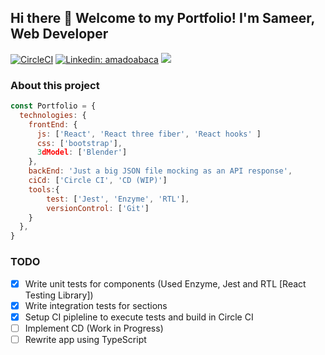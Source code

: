 ## Hi there 👋 Welcome to my Portfolio! I'm Sameer, Web Developer

[![CircleCI](https://circleci.com/gh/sameerul97/portfolio/tree/master.svg?style=svg)](https://circleci.com/gh/sameerul97/portfolio/tree/master)
[![Linkedin: amadoabaca](https://img.shields.io/badge/-sameer-blue?style=flat-square&logo=Linkedin&logoColor=white&link=https://https://www.linkedin.com/in/sameerul-hameed-3ab72912a/)](https://www.linkedin.com/in/sameerul-hameed-3ab72912a/)
![](https://visitor-badge.glitch.me/badge?page_id=sameerul97/portfolio)

### About this project

```javascript
const Portfolio = {
  technologies: {
    frontEnd: {
      js: ['React', 'React three fiber', 'React hooks' ]
      css: ['bootstrap'],
      3dModel: ['Blender']
    },
    backEnd: 'Just a big JSON file mocking as an API response',
    ciCd: ['Circle CI', 'CD (WIP)']
    tools:{
        test: ['Jest', 'Enzyme', 'RTL'],
        versionControl: ['Git']
    }
  },
}
```

### TODO

- [x] Write unit tests for components (Used Enzyme, Jest and RTL [React Testing Library])
- [x] Write integration tests for sections
- [x] Setup CI pipleline to execute tests and build in Circle CI
- [ ] Implement CD (Work in Progress)
- [ ] Rewrite app using TypeScript
